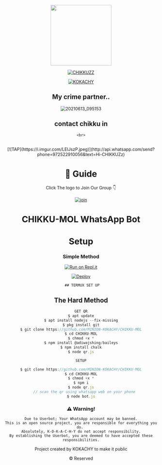 <div align="center">
  <img border-radius: 15px src="https://telegra.ph/file/cf1fb60a282d52604fa3f.jpg" width="200" height="200"/>
  
  <p align="center">
    
<a href="#"><img title="CHIKKUZZ"
 src="https://img.shields.io/badge/-CHIKKU%20MOL?blue?&style=for-the-badge"></a>
 </p>
  <p align="center">
<a href="https://wa.me/+35796962296"><img title="KOKACHY" src="https://img.shields.io/badge/Kokachy-MINION-KOKACHY/CHIKKU%20MOL?color=Blue&style=for-the-badge&logo=whatsapp"></a>
 </p>
 
## My crime partner..
 
![20210613_095153](https://telegra.ph/file/a29e9d0174562db93d241.jpg) 

 ## contact chikku in
    <br>
<br>
  [![TAP](https://i.imgur.com/LEIJszP.jpeg)](http://api.whatsapp.com/send?phone=972522910056&text=Hi-CHIKKUZz)

 
# 📢 Guide
Click The logo to Join Our Group 👇
    <br>
<br>
  [![join](https://telegra.ph/file/13ff6d16c3ac3063c3db3.jpg)](https://chat.whatsapp.com/DV20uJPlQOT4SJd8HWUz6o)
  <div align="center">
 


# CHIKKU-MOL WhatsApp Bot 

# Setup
<div align="center">

  ### Simple Method
  
[![Run on Repl.it](https://repl.it/badge/github/quiec/whatsAlfa)](https://replit.com/@Nightbot2O/baileys-qr)

[![Deploy](https://www.herokucdn.com/deploy/button.svg)](https://heroku.com/deploy?template=https://github.com/MINION-KOKACHY/CHIKKU-MOL)
     </div>
     
     ## TERMUX SET UP
  
## The Hard Method

```js
GET QR
$ apt update
$ apt install nodejs --fix-missing
$ pkg install git
$ git clone https://github.com/MINION-KOKACHY/CHIKKU-MOL
$ cd CHIKKU-MOL
$ chmod +x *
$ npm install @adiwajshing/baileys
$ npm install chalk
$ node qr.js
```
      
```js
SETUP

$ git clone https://github.com/MINION-KOKACHY/CHIKKU-MOL
$ cd CHIKKU-MOL
$ chmod +x *
$ npm i
$ node qr.js
   // scan the qr using whatsapp web on your phone
$ node bot.js
```


### ⚠️ Warning! 
```
Due to Userbot; Your WhatsApp account may be banned.
This is an open source project, you are responsible for everything you do. 
Absolutely, K-O-K-A-C-H-Y do not accept responsibility.
By establishing the Userbot, you are deemed to have accepted these responsibilities.
```



Project created by KOKACHY to make it public

© Reserved
